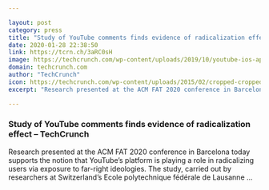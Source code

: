 ```yaml
---

layout: post
category: press
title: "Study of YouTube comments finds evidence of radicalization effect"
date: 2020-01-28 22:38:50
link: https://tcrn.ch/3aRC0sH
image: https://techcrunch.com/wp-content/uploads/2019/10/youtube-ios-app.jpg?w=712
domain: techcrunch.com
author: "TechCrunch"
icon: https://techcrunch.com/wp-content/uploads/2015/02/cropped-cropped-favicon-gradient.png?w=180
excerpt: "Research presented at the ACM FAT 2020 conference in Barcelona today supports the notion that YouTube’s platform is playing a role in radicalizing users via exposure to far-right ideologies. The study, carried out by researchers at Switzerland’s Ecole polytechnique fédérale de Lausanne …"

---
```


### Study of YouTube comments finds evidence of radicalization effect – TechCrunch

Research presented at the ACM FAT 2020 conference in Barcelona today supports the notion that YouTube’s platform is playing a role in radicalizing users via exposure to far-right ideologies. The study, carried out by researchers at Switzerland’s Ecole polytechnique fédérale de Lausanne …